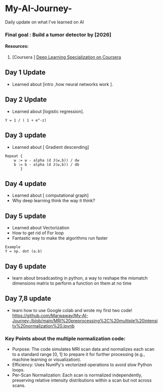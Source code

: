 # My-AI-Journey-
Daily update on what I've learned on AI 

### Final goal : Build a tumor detector by [2026]
#### Resources: 
1. [Coursera ] [ Deep Learning Specialization on Coursera](https://coursera.org/learn/neural-networks-deep-learning)   
## Day 1 Update  
- Learned about [intro ,how neural networks work ].  

## Day 2 Update  
- Learned about [logistic regression].  

```
Y = 1 / ( 1 + e^-z) 
```


## Day 3 update
- Learned about [ Gradient descending]
```
Repeat {
    w := w - alpha (d J(w,b)) / dw
    b := b - alpha (d J(w,b)) / db
       }
```
## Day 4 update
- Learned about [ computational graph] 
- Why deep learning think the way it think? 

## Day 5 update 
- Learned about Vectorization
- How to get rid of For loop
- Fantastic way to make the algorithms run faster

```
Example
Y = np. dot (a.b)
```

## Day 6 update
- learn about broadcasting in python, a way to reshape the mismatch dimensions matrix to perform a function on them at no time

## Day 7,8 update
- learn how to use Google colab and wrote my first two code! 
https://github.com/Marwaway/My-AI-Journey-/blob/main/MRI%20preprocessing%2C%20multiple%20intensity%20normalization%20.ipynb
### Key Points about the multiple normalization code:
- Purpose: 
The code simulates MRI scan data and normalizes each scan to a standard range [0, 1] to prepare it for further processing (e.g., machine learning or visualization).
- Efficiency: 
Uses NumPy's vectorized operations to avoid slow Python loops.
- Per-Scan Normalization: 
Each scan is normalized independently, preserving relative intensity distributions within a scan but not across scans.